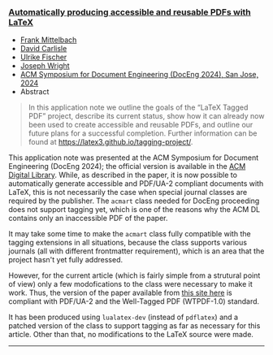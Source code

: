 

### <a href="{{site.baseurl}}/publications/2024-FMi-DPC-UFi-JAW-doceng24.pdf">Automatically producing accessible and reusable PDFs with LaTeX</a>

+ [Frank Mittelbach]({{site.baseurl}}/about/team/#frank-mittelbach)
+ [David Carlisle]({{site.baseurl}}/about/team/#david-carlisle)
+ [Ulrike Fischer]({{site.baseurl}}/about/team/#ulrike-fischer)
+ [Joseph Wright]({{site.baseurl}}/about/team/#joseph-write)
+ [ACM Symposium for Document Engineering (DocEng 2024), San Jose, 2024](https://www.documentengineering.org/doceng2024)
+ Abstract
> In this application note we outline the goals of the “LaTeX Tagged PDF” project, describe its current status, show how it can already now been used to create accessible and reusable PDFs, and outline our future plans for a successful completion. Further information can be found at https://latex3.github.io/tagging-project/.


This application note was presented at the ACM Symposium for Document Engineering (DocEng 2024); the official version is available in the [ACM Digital Library](https://doi.org/10.1145/3685650.3685670).
While, as described in the paper, it is now possible to automatically generate accessible and PDF/UA-2 compliant documents with LaTeX, this is not necessarily the case when special journal classes are required by the publisher.
The `acmart` class needed for DocEng proceeding does not support tagging yet, which is one of the reasons why the ACM DL contains only an inaccessible PDF of the paper.

It may take some time to make the `acmart` class fully compatible with the tagging extensions in all situations, because the class supports various journals (all with different frontmatter requirement), which is an area that the project hasn't yet fully addressed.

However, for the current article (which is fairly simple from a strutural point of view) only a few modofications to the class were necessary to make it work. Thus, the version of the paper available from [this site here]({{site.baseurl}}/publications/2024-FMi-DPC-UFi-JAW-doceng24.pdf) is compliant with PDF/UA-2 and the Well-Tagged PDF (WTPDF-1.0) standard.

It has been produced using `lualatex-dev` (instead of `pdflatex`) and a patched version of the class to support tagging as far as necessary for this article. Other than that, no modifications to the LaTeX source were made. 

***
